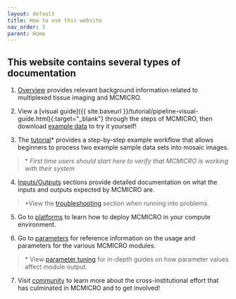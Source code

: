 ```yaml
---
layout: default
title: How to use this website
nav_order: 3
parent: Home
---
```


## This website contains several types of documentation


1. [Overview](./overview/) provides relevant background information related to multiplexed tissue imaging and MCMICRO.  

2. View a [visual guide]({{ site.baseurl }}/tutorial/pipeline-visual-guide.html){:target="_blank"} through the steps of MCMICRO, then download [example data](./datasets/) to try it yourself!

3. The [tutorial](./tutorial/tutorial.html)\* provides a step-by-step example workflow that allows beginners to process two example sample data sets into mosaic images. 
 >\* *First time users should start here to verify that MCMICRO is working with their system*

4. [Inputs/Outputs](./io.html) sections provide detailed documentation on what the inputs and outputs expected by MCMICRO are.
>\*View the [troubleshooting](./troubleshooting/) section when running into problems.

5. Go to [platforms](./platforms/) to learn how to deploy MCMICRO in your compute environment.

6. Go to [parameters](./parameters/) for reference information on the usage and parameters for the various MCMICRO modules.
>\* View [parameter tuning](./troubleshooting/tuning/) for in-depth guides on how parameter values affect module output.

7. Visit [community](./community/) to learn more about the cross-institutional effort that has culminated in MCMICRO and to get involved!
